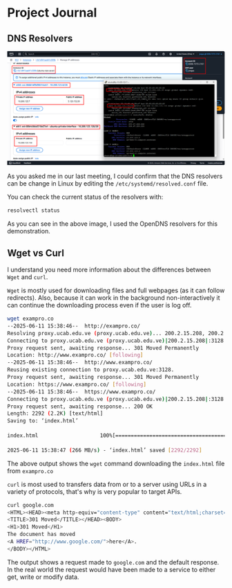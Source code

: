 # Project Journal

## DNS Resolvers

![](assets/resolver.png)

As you asked me in our last meeting, I could confirm that the DNS resolvers can be change in Linux by editing the `/etc/systemd/resolved.conf` file.

You can check the current status of the resolvers with:

```sh
resolvectl status
```

As you can see in the above image, I used the OpenDNS resolvers for this demonstration.

## Wget vs Curl

I understand you need more information about the differences between `Wget` and `curl`.

`Wget` is mostly used for downloading files and full webpages (as it can follow redirects). Also, because it can work in the background non-interactively it can continue the downloading process even if the user is log off.

```sh
wget exampro.co
--2025-06-11 15:38:46--  http://exampro.co/
Resolving proxy.ucab.edu.ve (proxy.ucab.edu.ve)... 200.2.15.208, 200.2.15.210, 200.2.15.205, ...
Connecting to proxy.ucab.edu.ve (proxy.ucab.edu.ve)|200.2.15.208|:3128... connected.
Proxy request sent, awaiting response... 301 Moved Permanently
Location: http://www.exampro.co/ [following]
--2025-06-11 15:38:46--  http://www.exampro.co/
Reusing existing connection to proxy.ucab.edu.ve:3128.
Proxy request sent, awaiting response... 301 Moved Permanently
Location: https://www.exampro.co/ [following]
--2025-06-11 15:38:46--  https://www.exampro.co/
Connecting to proxy.ucab.edu.ve (proxy.ucab.edu.ve)|200.2.15.208|:3128... connected.
Proxy request sent, awaiting response... 200 OK
Length: 2292 (2.2K) [text/html]
Saving to: ‘index.html’

index.html                    100%[=================================================>]   2.24K  --.-KB/s    in 0s

2025-06-11 15:38:47 (266 MB/s) - ‘index.html’ saved [2292/2292]
```

The above output shows the `wget` command downloading the `index.html` file from `exampro.co`

`curl` is most used to transfers data from or to a server using URLs in a variety of protocols, that's why is very popular to target APIs.

```sh
curl google.com
<HTML><HEAD><meta http-equiv="content-type" content="text/html;charset=utf-8">
<TITLE>301 Moved</TITLE></HEAD><BODY>
<H1>301 Moved</H1>
The document has moved
<A HREF="http://www.google.com/">here</A>.
</BODY></HTML>
```

The output shows a request made to `google.com` and the default response. In the real world the request would have been made to a service to either get, write or modify data.
